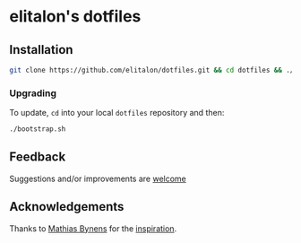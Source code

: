 # elitalon's dotfiles


## Installation

```bash
git clone https://github.com/elitalon/dotfiles.git && cd dotfiles && ./bootstrap.sh
```

### Upgrading

To update, `cd` into your local `dotfiles` repository and then:

```bash
./bootstrap.sh
```

## Feedback
Suggestions and/or improvements are [welcome](https://github.com/elitalon/dotfiles/issues)


## Acknowledgements

Thanks to [Mathias Bynens](https://twitter.com/mathias) for the [inspiration](https://github.com/mathiasbynens/dotfiles).
